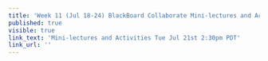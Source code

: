 ```yaml
---
title: 'Week 11 (Jul 18-24) BlackBoard Collaborate Mini-lectures and Activities'
published: true
visible: true
link_text: 'Mini-lectures and Activities Tue Jul 21st 2:30pm PDT'
link_url: ''
---
```

